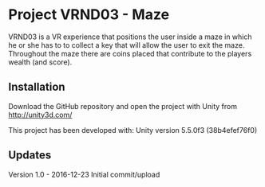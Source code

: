 # Project VRND03 - Maze

VRND03 is a VR experience that positions the user inside a maze in which he or she has to to collect a key that will allow the user to exit the maze. Throughout the maze there are coins placed that contribute to the players wealth (and score).

## Installation

Download the GitHub repository and open the project with Unity from http://unity3d.com/

This project has been developed with: Unity version 5.5.0f3 (38b4efef76f0)


## Updates

Version 1.0 - 2016-12-23 Initial commit/upload
